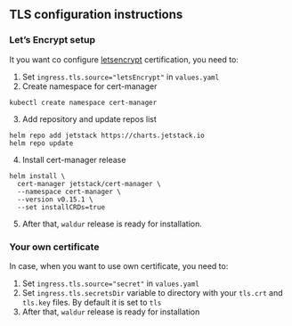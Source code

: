 ## TLS configuration instructions
### Let’s Encrypt setup
It you want co configure [letsencrypt](https://letsencrypt.org/) certification, you need to:
1. Set `ingress.tls.source="letsEncrypt"` in `values.yaml`
2. Create namespace for cert-manager
```
kubectl create namespace cert-manager
```
3. Add repository and update repos list
```
helm repo add jetstack https://charts.jetstack.io
helm repo update
```
4. Install cert-manager release
```
helm install \
  cert-manager jetstack/cert-manager \
  --namespace cert-manager \
  --version v0.15.1 \
  --set installCRDs=true
```
5. After that, `waldur` release is ready for installation.
### Your own certificate
In case, when you want to use own certificate, you need to:
1. Set `ingress.tls.source="secret"` in `values.yaml`
2. Set `ingress.tls.secretsDir` variable to directory with your `tls.crt` and `tls.key` files. By default it is set to `tls`
3. After that, `waldur` release is ready for installation